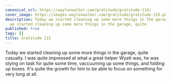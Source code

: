 ```yaml
---
canonical_url: https://waylonwalker.com/gratitude/gratitude-115/
cover_image: https://images.waylonwalker.com/gratitude/gratitude-115.png
description: Today we started cleaning up some more things in the garage, quite Today
  we started cleaning up some more things in the garage, quite
published: true
tags: []
title: Gratitude 115
---
```


Today we started cleaning up some more things in the garage, quite casually.  I was quite impressed at what a great helper Wyatt was, he was stying on task for quite some time, vaccuuming up some things, and folding up boxes.  It's quite the growth for him to be able to focus on something for very long at all.
